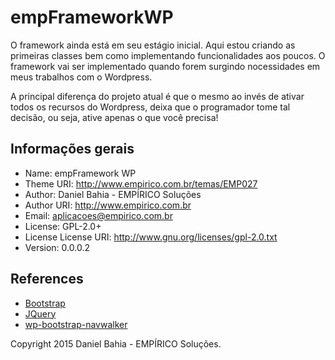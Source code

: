 # empFrameworkWP

O framework ainda está em seu estágio inicial. Aqui estou criando as primeiras classes bem como implementando funcionalidades aos poucos. O framework vai ser implementado quando forem surgindo nocessidades em meus trabalhos com o Wordpress.

A principal diferença do projeto atual é que o mesmo ao invés de ativar todos os recursos do Wordpress, deixa que o programador tome tal decisão, ou seja, ative apenas o que você precisa!

## Informações gerais ##
* Name: empFramework WP
* Theme URI: http://www.empirico.com.br/temas/EMP027
* Author: Daniel Bahia - EMPÍRICO Soluções
* Author URI: http://www.empirico.com.br
* Email: aplicacoes@empirico.com.br
* License: GPL-2.0+
* License License URI: http://www.gnu.org/licenses/gpl-2.0.txt
* Version: 0.0.0.2


## References ##
* [Bootstrap](http://getbootstrap.com/)
* [JQuery](http://jquery.com/)
* [wp-bootstrap-navwalker](https://github.com/twittem/wp-bootstrap-navwalker)


Copyright 2015 Daniel Bahia - EMPÍRICO Soluções.

